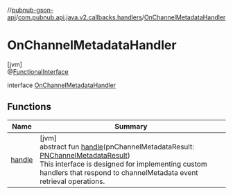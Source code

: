 //[pubnub-gson-api](../../../index.md)/[com.pubnub.api.java.v2.callbacks.handlers](../index.md)/[OnChannelMetadataHandler](index.md)

# OnChannelMetadataHandler

[jvm]\
@[FunctionalInterface](https://docs.oracle.com/javase/8/docs/api/java/lang/FunctionalInterface.html)

interface [OnChannelMetadataHandler](index.md)

## Functions

| Name | Summary |
|---|---|
| [handle](handle.md) | [jvm]<br>abstract fun [handle](handle.md)(pnChannelMetadataResult: [PNChannelMetadataResult](../../com.pubnub.api.java.models.consumer.objects_api.channel/-p-n-channel-metadata-result/index.md))<br> This interface is designed for implementing custom handlers that respond to channelMetadata event retrieval operations. |
